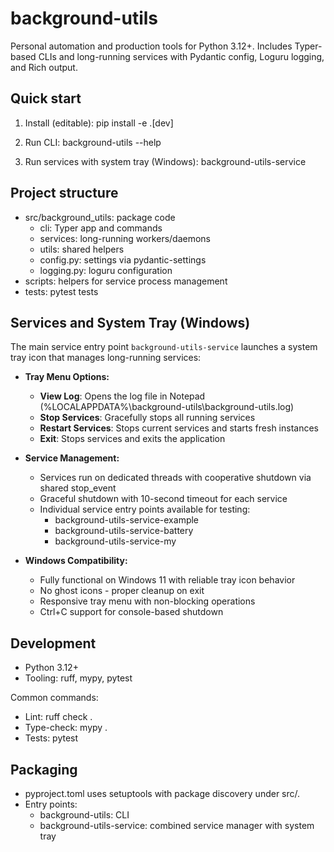 # background-utils

Personal automation and production tools for Python 3.12+. Includes Typer-based CLIs and long-running services with Pydantic config, Loguru logging, and Rich output.

## Quick start

1) Install (editable):
    pip install -e .[dev]

2) Run CLI:
    background-utils --help

3) Run services with system tray (Windows):
    background-utils-service

## Project structure

- src/background_utils: package code
  - cli: Typer app and commands
  - services: long-running workers/daemons
  - utils: shared helpers
  - config.py: settings via pydantic-settings
  - logging.py: loguru configuration
- scripts: helpers for service process management
- tests: pytest tests

## Services and System Tray (Windows)

The main service entry point `background-utils-service` launches a system tray icon that manages long-running services:

- **Tray Menu Options:**
  - **View Log**: Opens the log file in Notepad (%LOCALAPPDATA%\background-utils\background-utils.log)
  - **Stop Services**: Gracefully stops all running services
  - **Restart Services**: Stops current services and starts fresh instances
  - **Exit**: Stops services and exits the application

- **Service Management:**
  - Services run on dedicated threads with cooperative shutdown via shared stop_event
  - Graceful shutdown with 10-second timeout for each service
  - Individual service entry points available for testing:
    - background-utils-service-example
    - background-utils-service-battery
    - background-utils-service-my

- **Windows Compatibility:**
  - Fully functional on Windows 11 with reliable tray icon behavior
  - No ghost icons - proper cleanup on exit
  - Responsive tray menu with non-blocking operations
  - Ctrl+C support for console-based shutdown

## Development

- Python 3.12+
- Tooling: ruff, mypy, pytest

Common commands:
- Lint:
    ruff check .
- Type-check:
    mypy .
- Tests:
    pytest

## Packaging

- pyproject.toml uses setuptools with package discovery under src/.
- Entry points:
  - background-utils: CLI
  - background-utils-service: combined service manager with system tray
